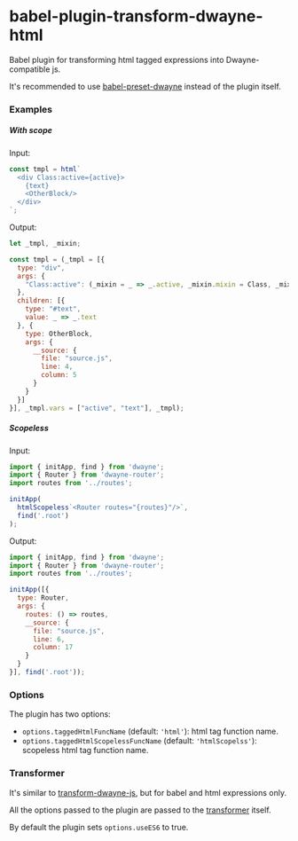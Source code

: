 # babel-plugin-transform-dwayne-html

Babel plugin for transforming html tagged expressions into
Dwayne-compatible js.

It's recommended to use [babel-preset-dwayne](https://github.com/dwaynejs/babel-preset-dwayne)
instead of the plugin itself.

### Examples

##### With scope

Input:

```js
const tmpl = html`
  <div Class:active={active}>
    {text}
    <OtherBlock/>
  </div>
`;
```

Output:

```js
let _tmpl, _mixin;

const tmpl = (_tmpl = [{
  type: "div",
  args: {
    "Class:active": (_mixin = _ => _.active, _mixin.mixin = Class, _mixin)
  },
  children: [{
    type: "#text",
    value: _ => _.text
  }, {
    type: OtherBlock,
    args: {
      __source: {
        file: "source.js",
        line: 4,
        column: 5
      }
    }
  }]
}], _tmpl.vars = ["active", "text"], _tmpl);
```

##### Scopeless

Input:

```js
import { initApp, find } from 'dwayne';
import { Router } from 'dwayne-router';
import routes from '../routes';

initApp(
  htmlScopeless`<Router routes="{routes}"/>`,
  find('.root')
);
```

Output:

```js
import { initApp, find } from 'dwayne';
import { Router } from 'dwayne-router';
import routes from '../routes';

initApp([{
  type: Router,
  args: {
    routes: () => routes,
    __source: {
      file: "source.js",
      line: 6,
      column: 17
    }
  }
}], find('.root'));
```

### Options

The plugin has two options:

* `options.taggedHtmlFuncName` (default: `'html'`): html tag function
name.
* `options.taggedHtmlScopelessFuncName` (default: `'htmlScopelss'`):
scopeless html tag function name.

### Transformer

It's similar to [transform-dwayne-js](https://github.com/dwaynejs/transform-dwayne-js),
but for babel and html expressions only.

All the options passed to the plugin are passed to the
[transformer](https://github.com/dwaynejs/transform-dwayne-html) itself.

By default the plugin sets `options.useES6` to true.
